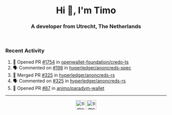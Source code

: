 <h1 align="center">Hi 👋, I'm Timo</h1>
<h3 align="center">A developer from Utrecht, The Netherlands</h3>
<br/>
<!-- https://github.com/rahuldkjain/github-profile-readme-generator --!>

<!--  <p align="left"><img src="https://github-readme-stats.vercel.app/api?username=timoglastra&show_icons=true&count_private=true&" alt="timoglastra" /></p> --!>

<!--
Github language stats
<p align="left"><img src="https://github-readme-stats.vercel.app/api/top-langs/?username=timoglastra&layout=compact" alt="timoglastra" /><p>
-->

<!-- Codestats language stats -->
<!-- <p align="left"><img src="https://codestats-readme.vercel.app/api/top-langs/?username=timoglastra&layout=compact&language_count=12" alt="timoglastra" /><p>    --!>
  
<h3>Recent Activity</h3>

<!--START_SECTION:activity-->
1. 💪 Opened PR [#1754](https://github.com/openwallet-foundation/credo-ts/pull/1754) in [openwallet-foundation/credo-ts](https://github.com/openwallet-foundation/credo-ts)
2. 🗣 Commented on [#198](https://github.com/hyperledger/anoncreds-spec/issues/198#issuecomment-1938084418) in [hyperledger/anoncreds-spec](https://github.com/hyperledger/anoncreds-spec)
3. 🎉 Merged PR [#325](https://github.com/hyperledger/anoncreds-rs/pull/325) in [hyperledger/anoncreds-rs](https://github.com/hyperledger/anoncreds-rs)
4. 🗣 Commented on [#325](https://github.com/hyperledger/anoncreds-rs/pull/325#issuecomment-1937997432) in [hyperledger/anoncreds-rs](https://github.com/hyperledger/anoncreds-rs)
5. 💪 Opened PR [#87](https://github.com/animo/paradym-wallet/pull/87) in [animo/paradym-wallet](https://github.com/animo/paradym-wallet)
<!--END_SECTION:activity-->

---

<p align="center">
<a href="https://twitter.com/timoglastra" target="blank"><img align="center" src="https://cdn.jsdelivr.net/npm/simple-icons@3.0.1/icons/twitter.svg" alt="timoglastra" height="30" width="30" /></a>
<a href="https://linkedin.com/in/timoglastra" target="blank"><img align="center" src="https://cdn.jsdelivr.net/npm/simple-icons@3.0.1/icons/linkedin.svg" alt="timoglastra" height="30" width="30" /></a>
</p>



